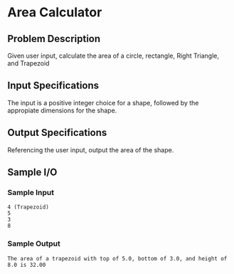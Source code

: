 # Area Calculator

## Problem Description
Given user input, calculate the area of a circle, rectangle, Right Triangle, and Trapezoid

## Input Specifications
The input is a positive integer choice for a shape, followed by the appropiate dimensions for the shape.

## Output Specifications
Referencing the user input, output the area of the shape.

## Sample I/O

### Sample Input
```
4 (Trapezoid)
5
3
8
```

### Sample Output
```
The area of a trapezoid with top of 5.0, bottom of 3.0, and height of 8.0 is 32.00
```

